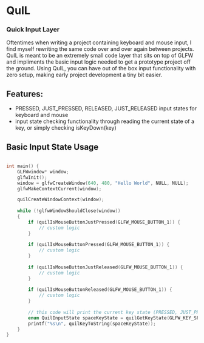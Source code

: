 # QuIL
### Quick Input Layer

Oftentimes when writing a project containing keyboard and mouse input, I find myself rewriting the same code over and over again between projects. QuIL is meant to be an extremely small code layer that sits on top of GLFW and impliments the basic input logic needed to get a prototype project off the ground. Using QuIL, you can have out of the box input functionality with zero setup, making early project development a tiny bit easier.

## Features:
* PRESSED, JUST_PRESSED, RELEASED, JUST_RELEASED input states for keyboard and mouse
* input state checking functionality through reading the current state of a key, or simply checking isKeyDown(key)

## Basic Input State Usage
```c++

int main() {
    GLFWwindow* window;
    glfwInit();
    window = glfwCreateWindow(640, 480, "Hello World", NULL, NULL);
    glfwMakeContextCurrent(window);

    quilCreateWindowContext(window);
    
    while (!glfwWindowShouldClose(window))
    {
        if (quilIsMouseButtonJustPressed(GLFW_MOUSE_BUTTON_1)) {
            // custom logic
        }
        
        if (quilIsMouseButtonPressed(GLFW_MOUSE_BUTTON_1)) {
            // custom logic
        }
        
        if (quilIsMouseButtonJustReleased(GLFW_MOUSE_BUTTON_1)) {
            // custom logic
        }
        
        if (quilIsMouseButtonReleased(GLFW_MOUSE_BUTTON_1)) {
            // custom logic
        }
        
        // this code will print the current key state (PRESSED, JUST_PRESSED, RELEASED, JUST_RELEASED) to the console every frame
        enum QuilInputState spaceKeyState = quilGetKeyState(GLFW_KEY_SPACE);
        printf("%s\n", quilKeyToString(spaceKeyState));
    }
}
```